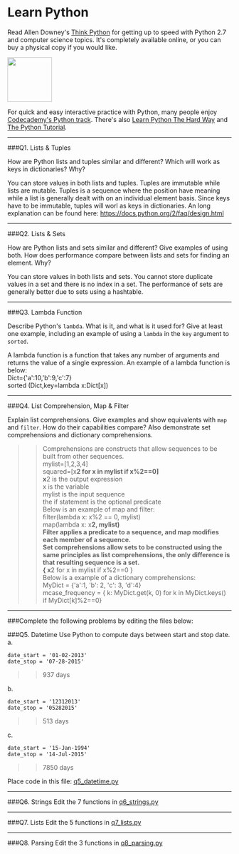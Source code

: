 # Learn Python

Read Allen Downey's [Think Python](http://www.greenteapress.com/thinkpython/) for getting up to speed with Python 2.7 and computer science topics. It's completely available online, or you can buy a physical copy if you would like.

<a href="http://www.greenteapress.com/thinkpython/"><img src="img/think_python.png" style="width: 100px;" target="_blank"></a>

For quick and easy interactive practice with Python, many people enjoy [Codecademy's Python track](http://www.codecademy.com/en/tracks/python). There's also [Learn Python The Hard Way](http://learnpythonthehardway.org/book/) and [The Python Tutorial](https://docs.python.org/2/tutorial/).

---

###Q1. Lists &amp; Tuples

How are Python lists and tuples similar and different? Which will work as keys in dictionaries? Why?

>> 
You can store values in both lists and tuples. Tuples are immutable while lists are mutable. Tuples is a sequence where the position have meaning while a list is generally dealt with on an individual element basis. Since keys have to be immutable, tuples will worl as keys in dictionaries. An long explanation can be found here: https://docs.python.org/2/faq/design.html

---

###Q2. Lists &amp; Sets

How are Python lists and sets similar and different? Give examples of using both. How does performance compare between lists and sets for finding an element. Why?

>> 
You can store values in both lists and sets. You cannot store duplicate values in a set and there is no index in a set. The performance of sets are generally better due to sets using a hashtable. 

---

###Q3. Lambda Function

Describe Python's `lambda`. What is it, and what is it used for? Give at least one example, including an example of using a `lambda` in the `key` argument to `sorted`.

>> 
A lambda function is a function that takes any number of arguments and returns the value of a single expression. An example of a lambda function is below: <br>
Dict={'a':10,'b':9,'c':7} <br>
sorted (Dict,key=lambda x:Dict[x])


---

###Q4. List Comprehension, Map &amp; Filter

Explain list comprehensions. Give examples and show equivalents with `map` and `filter`. How do their capabilities compare? Also demonstrate set comprehensions and dictionary comprehensions.

>> Comprehensions are constructs that allow sequences to be built from other sequences. <br>
mylist=[1,2,3,4] <br>
squared=[x**2 for x in mylist if x%2==0] <br>
x**2 is the output expression<br>
x is the variable<br>
mylist is the input sequence<br>
the if statement is the optional predicate<br>
Below is an example of map and filter:<br>
filter(lambda x: x%2 == 0, mylist) <br>
map(lambda x: x**2, mylist) <br>
Filter applies a predicate to a sequence, and map modifies each member of a sequence. <br>
Set comprehensions allow sets to be constructed using the same principles as list comprehensions, the only difference is that resulting sequence is a set.<br>
{ x**2 for x in mylist if x%2==0 } <br>
Below is a example of a dictionary comprehensions:<br>
MyDict = {'a':1, 'b': 2, 'c': 3, 'd':4} <br>
mcase_frequency = { k: MyDict.get(k, 0) for k in MyDict.keys() if MyDict[k]%2==0}



---

###Complete the following problems by editing the files below:

###Q5. Datetime
Use Python to compute days between start and stop date.   
a.  

```
date_start = '01-02-2013'    
date_stop = '07-28-2015'
```

>> 937 days

b.  
```
date_start = '12312013'  
date_stop = '05282015'  
```

>> 513 days

c.  
```
date_start = '15-Jan-1994'      
date_stop = '14-Jul-2015'  
```

>> 7850 days

Place code in this file: [q5_datetime.py](python/q5_datetime.py)

---

###Q6. Strings
Edit the 7 functions in [q6_strings.py](python/q6_strings.py)

---

###Q7. Lists
Edit the 5 functions in [q7_lists.py](python/q7_lists.py)

---

###Q8. Parsing
Edit the 3 functions in [q8_parsing.py](python/q8_parsing.py)





